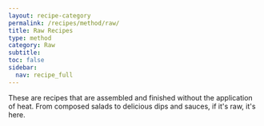```yaml
---
layout: recipe-category
permalink: /recipes/method/raw/
title: Raw Recipes
type: method
category: Raw
subtitle: 
toc: false
sidebar:
  nav: recipe_full
---
```

These are recipes that are assembled and finished without the application of heat. From composed salads to delicious dips and sauces, if it's raw, it's here.